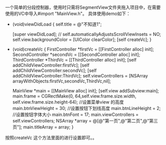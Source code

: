 一个简单的分段控制器，使用时只需将SegmentView文件夹拖入项目中，在需要使用的VC中导入#import "MainView.h"。
具体使用demo如下：

- (void)viewDidLoad {
    self.title = @"不知道1";
    
    [super viewDidLoad];
    //    self.automaticallyAdjustsScrollViewInsets = NO;
    self.view.backgroundColor = [UIColor clearColor];
    [self createVc];
}



- (void)createVc {
    FirstController   *firstVc  = [[FirstController alloc] init];
    SecondController  *secondVc = [[SecondController alloc] init];
    ThirdController   *ThirdVc  = [[ThirdController alloc] init];
    [self addChildViewController:firstVc];
    [self addChildViewController:secondVc];
    [self addChildViewController:ThirdVc];
    self.viewControllers        = [NSArray arrayWithObjects:firstVc,secondVc,ThirdVc,nil];
    
    MainView *main = [[MainView alloc] init];
    [self.view addSubview:main];
    main.frame = CGRectMake(0, 64,self.view.frame.size.width, self.view.frame.size.height-64);
    //设置菜单view 的高度
    main.btnViewHeight = 30;
    //设置按钮下划线高度
    main.btnLineHeight = 2;
    //设置按钮字体大小
    main.btnFont       = 17;
    main.viewControllers = self.viewControllers;
    NSArray *array  = @[@"第一页",@"第二页",@"第三页"];
    main.titleArray = array;
}


按照createVc 这个方法里面的进行设置即可。。


